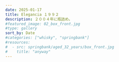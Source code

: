 ```yaml
---
date: 2025-01-17
title: Elegancia １９９２
description: ２００４年に瓶詰め。
#featured_image: 02_box_front.jpg
#type: gallery
sort_by: Date
#categories: ["whisky", "springbank"]
#resources:
#  - src: springbank/aged_32_years/box_front.jpg
#    title: "anyway"
---
```

